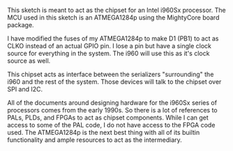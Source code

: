 This sketch is meant to act as the chipset for an Intel i960Sx processor. 
The MCU used in this sketch is an ATMEGA1284p using the MightyCore board
package. 

I have modified the fuses of my ATMEGA1284p to make D1 (PB1) to act as CLKO
instead of an actual GPIO pin. I lose a pin but have a single clock source for
everything in the system. The i960 will use this as it's clock source as well. 

This chipset acts as interface between the serializers "surrounding" the i960
and the rest of the system. Those devices will talk to the chipset over SPI and
I2C. 

All of the documents around designing hardware for the i960Sx series of
processors comes from the early 1990s. So there is a lot of references to PALs,
PLDs, and FPGAs to act as chipset components. While I can get access to some of
the PAL code, I do not have access to the FPGA code used. The ATMEGA1284p is
the next best thing with all of its builtin functionality and ample resources
to act as the intermediary. 
